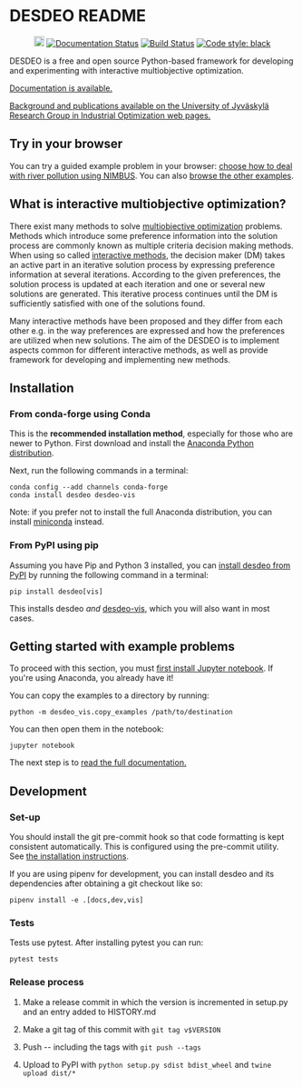 # DESDEO README #

<p align="center">
<a href="https://badge.fury.io/py/desdeo"><img src="https://badge.fury.io/py/desdeo.svg" alt="Available on PyPI" height="18"></a>
<a href="https://desdeo.readthedocs.io/en/latest/?badge=latest"><img alt="Documentation Status" src="https://readthedocs.org/projects/desdeo/badge/?version=latest"></a>
<a href="https://travis-ci.com/industrial-optimization-group/DESDEO"><img alt="Build Status" src="https://travis-ci.com/industrial-optimization-group/DESDEO.svg?branch=master"></a>
<a href="https://github.com/ambv/black"><img alt="Code style: black" src="https://img.shields.io/badge/code%20style-black-000000.svg"></a>
</p>

DESDEO is a free and open source Python-based framework for developing and
experimenting with interactive multiobjective optimization.

[Documentation is available.](https://desdeo.readthedocs.io/en/latest/)

[Background and publications available on the University of Jyväskylä Research Group in Industrial Optimization web pages.](https://desdeo.it.jyu.fi)

## Try in your browser ##

You can try a guided example problem in your browser: [choose how to deal with
river pollution using
NIMBUS](https://mybinder.org/v2/gh/industrial-optimization-group/desdeo-vis/master?filepath=notebooks%2Fnimbus-river-pollution.ipynb).
You can also [browse the other
examples](https://mybinder.org/v2/gh/industrial-optimization-group/desdeo-vis/master?filepath=notebooks).

## What is interactive multiobjective optimization? ##

There exist many methods to solve [multiobjective
optimization](https://en.wikipedia.org/wiki/Multi-objective_optimization)
problems. Methods which introduce some preference information into the solution
process are commonly known as multiple criteria decision making methods. When
using so called [interactive
methods](https://en.wikipedia.org/wiki/Multi-objective_optimization#Interactive_methods),
the decision maker (DM) takes an active part in an iterative solution process
by expressing preference information at several iterations. According to the
given preferences, the solution process is updated at each iteration and one or
several new solutions are generated. This iterative process continues until the
DM is sufficiently satisfied with one of the solutions found.

Many interactive methods have been proposed and they differ from each other
e.g. in the way preferences are expressed and how the preferences are utilized
when new solutions. The aim of the DESDEO is to implement aspects common for
different interactive methods, as well as provide framework for developing and
implementing new methods.

## Installation ##

### From conda-forge using Conda ###

This is the **recommended installation method**, especially for those who are
newer to Python. First download and install the [Anaconda Python
distribution](https://www.anaconda.com/download/).

Next, run the following commands in a terminal:

    conda config --add channels conda-forge
    conda install desdeo desdeo-vis

Note: if you prefer not to install the full Anaconda distribution, you can
install [miniconda](https://conda.io/miniconda.html) instead.

### From PyPI using pip ###

Assuming you have Pip and Python 3 installed, you can [install desdeo from
PyPI](https://pypi.org/project/desdeo/) by running the following command in
a terminal:

    pip install desdeo[vis]

This installs desdeo *and*
[desdeo-vis](https://github.com/industrial-optimization-group/desdeo-vis),
which you will also want in most cases.

## Getting started with example problems ##

To proceed with this section, you must [first install Jupyter
notebook](http://jupyter.org/install). If you're using Anaconda, you already
have it!

You can copy the examples to a directory by running:

    python -m desdeo_vis.copy_examples /path/to/destination

You can then open them in the notebook:

    jupyter notebook

The next step is to [read the full
documentation.](https://desdeo.readthedocs.io/en/latest/)

## Development ##

### Set-up ###

You should install the git pre-commit hook so that code formatting is kept consistent automatically. This is configured using the pre-commit utility. See [the installation instructions](https://pre-commit.com/#install).

If you are using pipenv for development, you can install desdeo and its
dependencies after obtaining a git checkout like so:

    pipenv install -e .[docs,dev,vis]

### Tests ###

Tests use pytest. After installing pytest you can run:

    pytest tests

### Release process ###

1. Make a release commit in which the version is incremented in setup.py and an entry added to HISTORY.md

2. Make a git tag of this commit with `git tag v$VERSION`

3. Push -- including the tags with `git push --tags`

4. Upload to PyPI with `python setup.py sdist bdist_wheel` and `twine upload dist/*`
